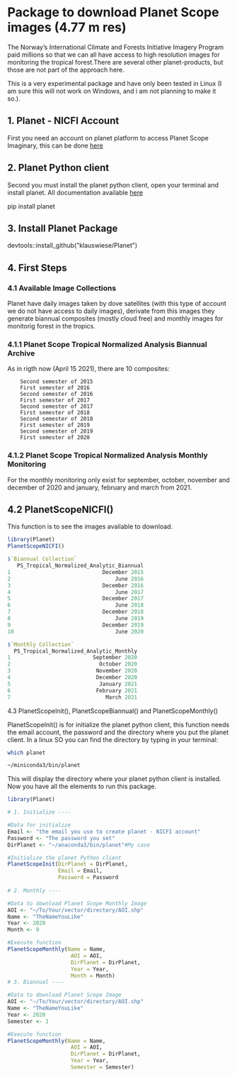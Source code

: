 # Package to download Planet Scope images (4.77 m res)

The Norway’s International Climate and Forests Initiative Imagery Program paid millions so that we can all have access to high resolution images for monitoring the tropical forest.There are several other planet-products, but those are not part of the approach here.

This is a very experimental package and have only been tested in Linux (I am sure this will not work on Windows, and i am not planning to make it so.).

## 1. Planet - NICFI Account

First you need an account on planet platform to access Planet Scope Imaginary, this can be done [here](https://www.planet.com/nicfi/)

## 2. Planet Python client

Second you must install the planet python client, open your terminal and install planet. All documentation available [here](https://github.com/planetlabs/planet-client-python)

pip install planet

## 3. Install Planet Package

devtools::install_github("klauswiese/Planet")

## 4. First Steps
### 4.1 Available Image Collections

Planet have daily images taken by dove satellites (with this type of account we do not have access to daily images), derivate from this images they generate biannual composites (mostly cloud free) and monthly images for monitorig forest in the tropics.

### 4.1.1 Planet Scope Tropical Normalized Analysis Biannual Archive

As in rigth now (April 15 2021), there are 10 composites:
```
    Second semester of 2015
    First semester of 2016
    Second semester of 2016
    First semester of 2017
    Second semester of 2017
    First semester of 2018
    Second semester of 2018
    First semester of 2019
    Second semester of 2019
    First semester of 2020
```

### 4.1.2 Planet Scope Tropical Normalized Analysis Monthly Monitoring

For the monthly monitoring only exist for september, october, november and december of 2020 and january, february and march from 2021.

## 4.2 PlanetScopeNICFI()

This function is to see the images available to download.

```r
library(Planet)
PlanetScopeNICFI()

$`Biannual Collection`
   PS_Tropical_Normalized_Analytic_Biannual
1                             December 2015
2                                 June 2016
3                             December 2016
4                                 June 2017
5                             December 2017
6                                 June 2018
7                             December 2018
8                                 June 2019
9                             December 2019
10                                June 2020

$`Monthly Collection`
  PS_Tropical_Normalized_Analytic_Monthly
1                          September 2020
2                            October 2020
3                           November 2020
4                           December 2020
5                            January 2021
6                           February 2021
7                              March 2021
```

4.3 PlanetScopeInit(), PlanetScopeBiannual() and PlanetScopeMonthly()

PlanetScopeInit() is for initialize the planet python client, this function needs the email account, the password and the directory where you put the planet client. In a linux SO you can find the directory by typing in your terminal:

```bash
which planet

~/miniconda3/bin/planet
```

This will display the directory where your planet python client is installed. Now you have all the elements to run this package.

```r
library(Planet)

# 1. Initialize ----

#Data for initialize
Email <- "the email you use to create planet - NICFI account"
Password <- "The password you set"
DirPlanet <- "~/anaconda3/bin/planet"#My case

#Initialize the planet Python client
PlanetScopeInit(DirPlanet = DirPlanet, 
                Email = Email, 
                Password = Password
                  
# 2. Monthly ----

#Data to download Planet Scope Monthly Image
AOI <- "~/To/Your/vector/directory/AOI.shp"
Name <- "TheNameYouLike"
Year <- 2020 
Month <- 9

#Execute function
PlanetScopeMonthly(Name = Name, 
                    AOI = AOI, 
                    DirPlanet = DirPlanet, 
                    Year = Year, 
                    Month = Month)
# 3. Biannual ----

#Data to download Planet Scope Image
AOI <- "~/To/Your/vector/directory/AOI.shp"
Name <- "TheNameYouLike"
Year <- 2020
Semester <- 1

#Execute function
PlanetScopeMonthly(Name = Name, 
                    AOI = AOI, 
                    DirPlanet = DirPlanet, 
                    Year = Year, 
                    Semester = Semester)
```
